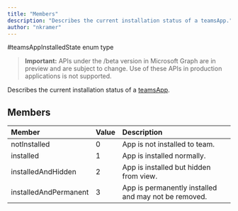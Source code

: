 ```yaml
---
title: "Members"
description: "Describes the current installation status of a teamsApp."
author: "nkramer"
---
```


#teamsAppInstalledState enum type

> **Important:** APIs under the /beta version in Microsoft Graph are in preview and are subject to change. Use of these APIs in production applications is not supported.

Describes the current installation status of a [teamsApp](teamsapp.md).

## Members

| Member | Value| Description |
|:---------------|:--------|:----------|
|notInstalled|0|App is not installed to team.|
|installed|1|App is installed normally.|
|installedAndHidden|2|App is installed but hidden from view.|
|installedAndPermanent|3|App is permanently installed and may not be removed.|
